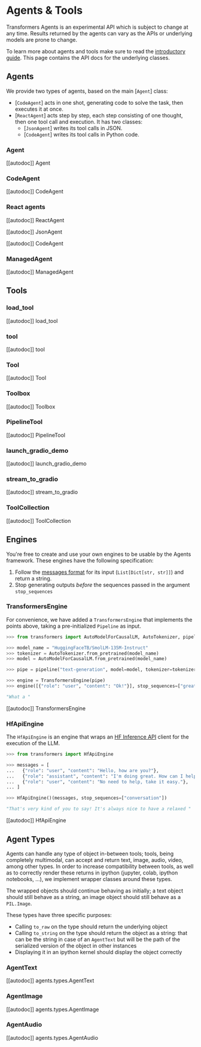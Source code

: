 <!--Copyright 2023 The HuggingFace Team. All rights reserved.

Licensed under the Apache License, Version 2.0 (the "License"); you may not use this file except in compliance with
the License. You may obtain a copy of the License at

http://www.apache.org/licenses/LICENSE-2.0

Unless required by applicable law or agreed to in writing, software distributed under the License is distributed on
an "AS IS" BASIS, WITHOUT WARRANTIES OR CONDITIONS OF ANY KIND, either express or implied. See the License for the
specific language governing permissions and limitations under the License.

⚠️ Note that this file is in Markdown but contain specific syntax for our doc-builder (similar to MDX) that may not be
rendered properly in your Markdown viewer.

-->

# Agents & Tools

<Tip warning={true}>

Transformers Agents is an experimental API which is subject to change at any time. Results returned by the agents
can vary as the APIs or underlying models are prone to change.

</Tip>

To learn more about agents and tools make sure to read the [introductory guide](../transformers_agents). This page
contains the API docs for the underlying classes.

## Agents

We provide two types of agents, based on the main [`Agent`] class:
- [`CodeAgent`] acts in one shot, generating code to solve the task, then executes it at once.
- [`ReactAgent`] acts step by step, each step consisting of one thought, then one tool call and execution. It has two classes:
  - [`JsonAgent`] writes its tool calls in JSON.
  - [`CodeAgent`] writes its tool calls in Python code.

### Agent

[[autodoc]] Agent

### CodeAgent

[[autodoc]] CodeAgent

### React agents

[[autodoc]] ReactAgent

[[autodoc]] JsonAgent

[[autodoc]] CodeAgent

### ManagedAgent

[[autodoc]] ManagedAgent

## Tools

### load_tool

[[autodoc]] load_tool

### tool

[[autodoc]] tool

### Tool

[[autodoc]] Tool

### Toolbox

[[autodoc]] Toolbox

### PipelineTool

[[autodoc]] PipelineTool

### launch_gradio_demo

[[autodoc]] launch_gradio_demo

### stream_to_gradio

[[autodoc]] stream_to_gradio

### ToolCollection

[[autodoc]] ToolCollection

## Engines

You're free to create and use your own engines to be usable by the Agents framework.
These engines have the following specification:
1. Follow the [messages format](../chat_templating.md) for its input (`List[Dict[str, str]]`) and return a string.
2. Stop generating outputs *before* the sequences passed in the argument `stop_sequences`

### TransformersEngine

For convenience, we have added a `TransformersEngine` that implements the points above, taking a pre-initialized `Pipeline` as input.

```python
>>> from transformers import AutoModelForCausalLM, AutoTokenizer, pipeline, TransformersEngine

>>> model_name = "HuggingFaceTB/SmolLM-135M-Instruct"
>>> tokenizer = AutoTokenizer.from_pretrained(model_name)
>>> model = AutoModelForCausalLM.from_pretrained(model_name)

>>> pipe = pipeline("text-generation", model=model, tokenizer=tokenizer)

>>> engine = TransformersEngine(pipe)
>>> engine([{"role": "user", "content": "Ok!"}], stop_sequences=["great"])

"What a "
```

[[autodoc]] TransformersEngine

### HfApiEngine

The `HfApiEngine` is an engine that wraps an [HF Inference API](https://huggingface.co/docs/api-inference/index) client for the execution of the LLM.

```python
>>> from transformers import HfApiEngine

>>> messages = [
...   {"role": "user", "content": "Hello, how are you?"},
...   {"role": "assistant", "content": "I'm doing great. How can I help you today?"},
...   {"role": "user", "content": "No need to help, take it easy."},
... ]

>>> HfApiEngine()(messages, stop_sequences=["conversation"])

"That's very kind of you to say! It's always nice to have a relaxed "
```

[[autodoc]] HfApiEngine


## Agent Types

Agents can handle any type of object in-between tools; tools, being completely multimodal, can accept and return
text, image, audio, video, among other types. In order to increase compatibility between tools, as well as to 
correctly render these returns in ipython (jupyter, colab, ipython notebooks, ...), we implement wrapper classes
around these types.

The wrapped objects should continue behaving as initially; a text object should still behave as a string, an image
object should still behave as a `PIL.Image`.

These types have three specific purposes:

- Calling `to_raw` on the type should return the underlying object
- Calling `to_string` on the type should return the object as a string: that can be the string in case of an `AgentText`
  but will be the path of the serialized version of the object in other instances
- Displaying it in an ipython kernel should display the object correctly

### AgentText

[[autodoc]] agents.types.AgentText

### AgentImage

[[autodoc]] agents.types.AgentImage

### AgentAudio

[[autodoc]] agents.types.AgentAudio
